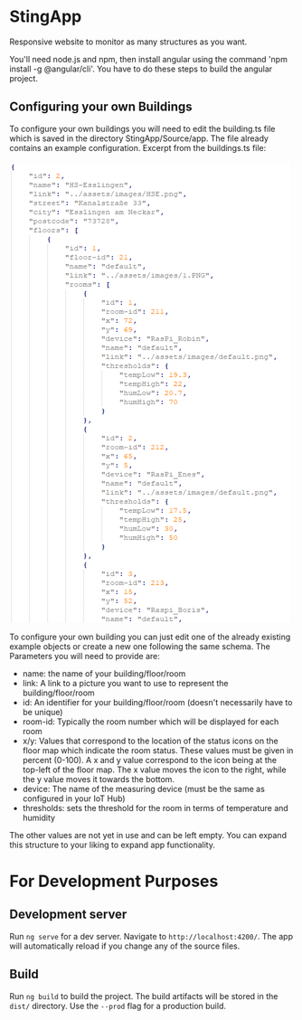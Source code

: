 # StingApp

Responsive website to monitor as many structures as you want.

You'll need node.js and npm, then install angular using the command 'npm install -g @angular/cli'. You have to do these steps to build the angular project.

## Configuring your own Buildings
To configure your own buildings you will need to edit the building.ts file which is saved in the directory StingApp/Source/app. The file already contains an example configuration.
Excerpt from the buildings.ts file:<br><br>
![Buildings](https://github.com/RobinTTY/StructureMonitoring/blob/master/StingApp/buildings.PNG)

To configure your own building you can just edit one of the already existing example objects or create a new one following the same schema. The Parameters you will need to provide are:
- name: the name of your building/floor/room
- link: A link to a picture you want to use to represent the building/floor/room
- id: An identifier for your building/floor/room (doesn't necessarily have to be unique)
- room-id: Typically the room number which will be displayed for each room
- x/y: Values that correspond to the location of the status icons on the floor map which indicate the room status. These values must be given in percent (0-100). A x and y value correspond to the icon being at the top-left of the floor map. The x value moves the icon to the right, while the y value moves it towards the bottom.
- device: The name of the measuring device (must be the same as configured in your IoT Hub)
- thresholds: sets the threshold for the room in terms of temperature and humidity

The other values are not yet in use and can be left empty. You can expand this structure to your liking to expand app functionality.

# For Development Purposes
## Development server
Run `ng serve` for a dev server. Navigate to `http://localhost:4200/`. The app will automatically reload if you change any of the source files.

## Build
Run `ng build` to build the project. The build artifacts will be stored in the `dist/` directory. Use the `--prod` flag for a production build.
